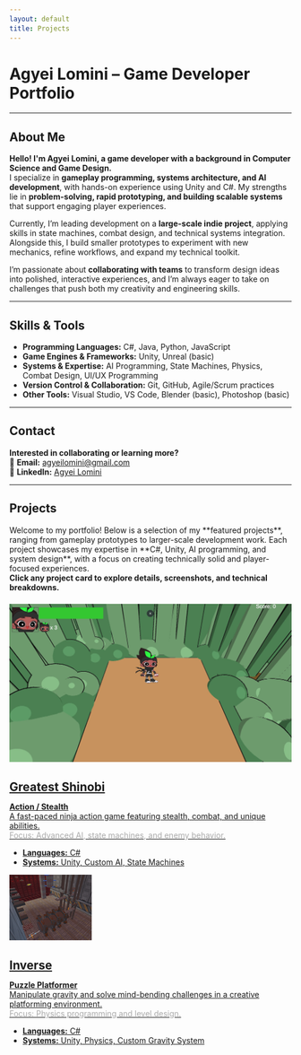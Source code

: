 ```yaml
---
layout: default
title: Projects
---
```


# Agyei Lomini – Game Developer Portfolio

---

## About Me

**Hello! I'm Agyei Lomini, a game developer with a background in Computer Science and Game Design.**  
I specialize in **gameplay programming, systems architecture, and AI development**, with hands-on experience using Unity and C#. My strengths lie in **problem-solving, rapid prototyping, and building scalable systems** that support engaging player experiences.  

Currently, I’m leading development on a **large-scale indie project**, applying skills in state machines, combat design, and technical systems integration. Alongside this, I build smaller prototypes to experiment with new mechanics, refine workflows, and expand my technical toolkit.  

I’m passionate about **collaborating with teams** to transform design ideas into polished, interactive experiences, and I’m always eager to take on challenges that push both my creativity and engineering skills.

---

## Skills & Tools

- **Programming Languages:** C#, Java, Python, JavaScript  
- **Game Engines & Frameworks:** Unity, Unreal (basic)  
- **Systems & Expertise:** AI Programming, State Machines, Physics, Combat Design, UI/UX Programming  
- **Version Control & Collaboration:** Git, GitHub, Agile/Scrum practices  
- **Other Tools:** Visual Studio, VS Code, Blender (basic), Photoshop (basic)

---

## Contact

**Interested in collaborating or learning more?**  
📧 <strong>Email:</strong> <a href="mailto:agyeilomini@gmail.com">agyeilomini@gmail.com</a>  
💼 <strong>LinkedIn:</strong> <a href="https://www.linkedin.com/in/agyei-lomini-067340266/">Agyei Lomini</a>

---

## Projects

<div style="margin-bottom: 1.5em;">
Welcome to my portfolio!  
Below is a selection of my **featured projects**, ranging from gameplay prototypes to larger-scale development work. Each project showcases my expertise in **C#, Unity, AI programming, and system design**, with a focus on creating technically solid and player-focused experiences.<br>
<strong>Click any project card to explore details, screenshots, and technical breakdowns.</strong>
</div>

<div class="projects-grid">

  <a href="/greatest-shinobi/" class="project-card-link">
    <div class="project-card">
      <img src="/assets/images/gshinobi/gs1.jpg" alt="Greatest Shinobi Screenshot">
      <h2 style="margin-bottom: 0.5em;">Greatest Shinobi</h2>
      <p>
        <span style="font-weight: bold; color: var(--accent-cyan);">Action / Stealth</span><br>
        A fast-paced ninja action game featuring stealth, combat, and unique abilities.<br>
        <span style="color: #aaa;">Focus: Advanced AI, state machines, and enemy behavior.</span>
      </p>
      <ul>
        <li><strong>Languages:</strong> C#</li>
        <li><strong>Systems:</strong> Unity, Custom AI, State Machines</li>
      </ul>
    </div>
  </a>

  <a href="/inverse/" class="project-card-link">
    <div class="project-card">
      <img src="/assets/images/inverse/level01dark.png" alt="Inverse Screenshot">
      <h2 style="margin-bottom: 0.5em;">Inverse</h2>
      <p>
        <span style="font-weight: bold; color: var(--accent-cyan);">Puzzle Platformer</span><br>
        Manipulate gravity and solve mind-bending challenges in a creative platforming environment.<br>
        <span style="color: #aaa;">Focus: Physics programming and level design.</span>
      </p>
      <ul>
        <li><strong>Languages:</strong> C#</li>
        <li><strong>Systems:</strong> Unity, Physics, Custom Gravity System</li>
      </ul>
    </div>
  </a>

</div>
